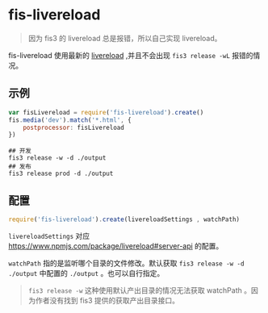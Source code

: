 # fis-livereload

> 因为 fis3 的 livereload 总是报错，所以自己实现 livereload。

fis-livereload 使用最新的 [livereload](https://www.npmjs.com/package/livereload) ,并且不会出现 `fis3 release -wL` 报错的情况。

## 示例

```js
var fisLivereload = require('fis-livereload').create()
fis.media('dev').match('*.html', {
    postprocessor: fisLivereload
})
```

```shell
## 开发
fis3 release -w -d ./output
## 发布
fis3 release prod -d ./output
```


## 配置

```js
require('fis-livereload').create(livereloadSettings , watchPath)
```

`livereloadSettings` 对应 https://www.npmjs.com/package/livereload#server-api 的配置。

`watchPath` 指的是监听哪个目录的文件修改。默认获取 `fis3 release -w -d ./output` 中配置的 `./output` 。也可以自行指定。

> `fis3 release -w` 这种使用默认产出目录的情况无法获取 watchPath 。因为作者没有找到 fis3 提供的获取产出目录接口。
